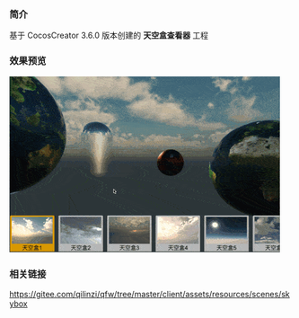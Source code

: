### 简介
基于 CocosCreator 3.6.0 版本创建的 **天空盒查看器** 工程

### 效果预览
![image](../../../gif/202206/2022062303.gif)

### 相关链接
https://gitee.com/qilinzi/qfw/tree/master/client/assets/resources/scenes/skybox